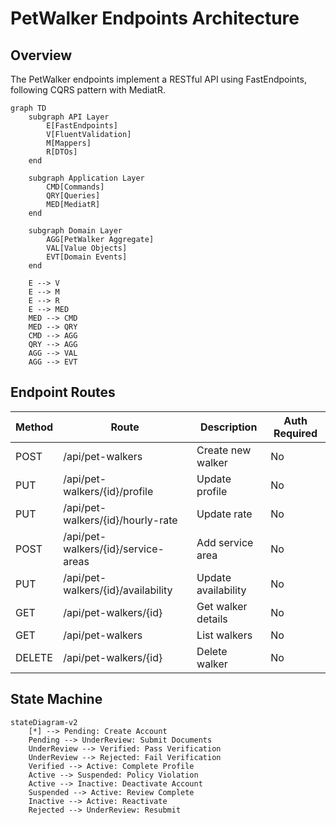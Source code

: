# PetWalker Endpoints Architecture

## Overview

The PetWalker endpoints implement a RESTful API using FastEndpoints, following CQRS pattern with MediatR.

```mermaid
graph TD
    subgraph API Layer
        E[FastEndpoints]
        V[FluentValidation]
        M[Mappers]
        R[DTOs]
    end
    
    subgraph Application Layer
        CMD[Commands]
        QRY[Queries]
        MED[MediatR]
    end
    
    subgraph Domain Layer
        AGG[PetWalker Aggregate]
        VAL[Value Objects]
        EVT[Domain Events]
    end
    
    E --> V
    E --> M
    E --> R
    E --> MED
    MED --> CMD
    MED --> QRY
    CMD --> AGG
    QRY --> AGG
    AGG --> VAL
    AGG --> EVT
```

## Endpoint Routes

| Method | Route | Description | Auth Required |
|--------|-------|-------------|---------------|
| POST | /api/pet-walkers | Create new walker | No |
| PUT | /api/pet-walkers/{id}/profile | Update profile | No |
| PUT | /api/pet-walkers/{id}/hourly-rate | Update rate | No |
| POST | /api/pet-walkers/{id}/service-areas | Add service area | No |
| PUT | /api/pet-walkers/{id}/availability | Update availability | No |
| GET | /api/pet-walkers/{id} | Get walker details | No |
| GET | /api/pet-walkers | List walkers | No |
| DELETE | /api/pet-walkers/{id} | Delete walker | No |

## State Machine

```mermaid
stateDiagram-v2
    [*] --> Pending: Create Account
    Pending --> UnderReview: Submit Documents
    UnderReview --> Verified: Pass Verification
    UnderReview --> Rejected: Fail Verification
    Verified --> Active: Complete Profile
    Active --> Suspended: Policy Violation
    Active --> Inactive: Deactivate Account
    Suspended --> Active: Review Complete
    Inactive --> Active: Reactivate
    Rejected --> UnderReview: Resubmit
```